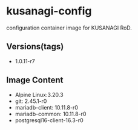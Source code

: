 # kusanagi-config

configuration container image for KUSANAGI RoD.

## Versions(tags)
- 1.0.11-r7

## Image Content
- Alpine Linux:3.20.3
- git: 2.45.1-r0
- mariadb-client: 10.11.8-r0
- mariadb-common: 10.11.8-r0
- postgresql16-client-16.3-r0

